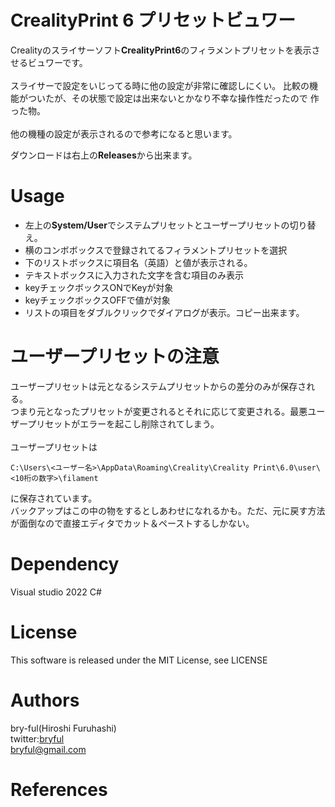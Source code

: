 ﻿# CrealityPrint 6 プリセットビュワー

Crealityのスライサーソフト<b>CrealityPrint6</b>のフィラメントプリセットを表示させるビュワーです。<br>
<br>
スライサーで設定をいじってる時に他の設定が非常に確認しにくい。
比較の機能がついたが、その状態で設定は出来ないとかなり不幸な操作性だったので
作った物。<br>
<br>
他の機種の設定が表示されるので参考になると思います。

ダウンロードは右上の<b>Releases</b>から出来ます。

# Usage

* 左上の<b>System/User</b>でシステムプリセットとユーザープリセットの切り替え。<br>
* 横のコンボボックスで登録されてるフィラメントプリセットを選択
* 下のリストボックスに項目名（英語）と値が表示される。
* テキストボックスに入力された文字を含む項目のみ表示
* keyチェックボックスONでKeyが対象
* keyチェックボックスOFFで値が対象
* リストの項目をダブルクリックでダイアログが表示。コピー出来ます。

# ユーザープリセットの注意
ユーザープリセットは元となるシステムプリセットからの差分のみが保存される。<br>
つまり元となったプリセットが変更されるとそれに応じて変更される。最悪ユーザープリセットがエラーを起こし削除されてしまう。<br>
<br>
ユーザープリセットは
```
C:\Users\<ユーザー名>\AppData\Roaming\Creality\Creality Print\6.0\user\<10桁の数字>\filament
```
に保存されています。<br>
バックアップはこの中の物をするとしあわせになれるかも。ただ、元に戻す方法が面倒なので直接エディタでカット＆ペーストするしかない。

# Dependency
Visual studio 2022 C#


# License

This software is released under the MIT License, see LICENSE

# Authors

bry-ful(Hiroshi Furuhashi)<br>
twitter:[bryful](https://twitter.com/bryful)<br>
bryful@gmail.com<br>

# References
